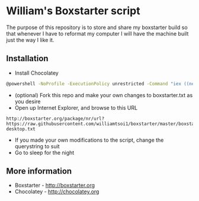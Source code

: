 William's Boxstarter script
=========

The purpose of this repository is to store and share my boxstarter build so that whenever I have to reformat my computer I will have the machine built just the way I like it.

Installation
------------

- Install Chocolatey
```sh
@powershell -NoProfile -ExecutionPolicy unrestricted -Command "iex ((new-object net.webclient).DownloadString('https://chocolatey.org/install.ps1'))" && SET PATH=%PATH%;%ALLUSERSPROFILE%\chocolatey\bin
```
- (optional) Fork this repo and make your own changes to boxstarter.txt as you desire
- Open up Internet Explorer, and browse to this URL
```
http://boxstarter.org/package/nr/url?https://raw.githubusercontent.com/williamtsoi1/boxstarter/master/boxstarter-desktop.txt
```
- If you made your own modifications to the script, change the querystring to suit
- Go to sleep for the night

More information
----------------
- Boxstarter - http://boxstarter.org
- Chocolatey - http://chocolatey.org

